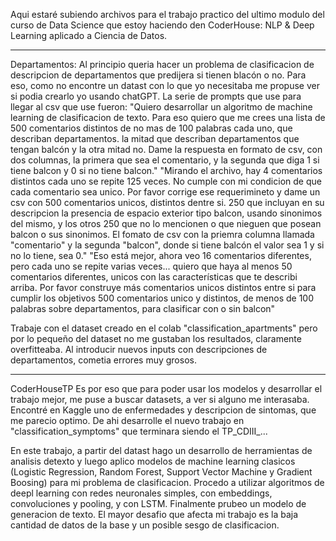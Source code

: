 Aqui estaré subiendo archivos para el trabajo practico del ultimo modulo del curso de Data Science que estoy haciendo den CoderHouse: NLP & Deep Learning aplicado a Ciencia de Datos.

------
Departamentos:
Al principio queria hacer un problema de clasificacion de descripcion de departamentos que predijera si tienen blacón o no. Para eso, como no encontre un datast con lo que yo necesitaba me propuse ver si podia crearlo yo usando chatGPT. 
La serie de prompts que use para llegar al csv que use fueron:
  "Quiero desarrollar un algoritmo de machine learning de clasificacion de texto. Para eso quiero que me crees una lista de 500 comentarios distintos de no mas de 100 palabras cada uno, que describan departamentos. la mitad que describan departamentos que tengan balcón y la otra mitad no. Dame la respuesta en formato de csv, con dos columnas, la primera que sea el comentario, y la segunda que diga 1 si tiene balcon y 0 si no tiene balcon."
  "Mirando el archivo, hay 4 comentarios distintos cada uno se repite 125 veces. No cumple con mi condicion de que cada comentario sea unico. Por favor corrige ese requerimineto y dame un csv con 500 comentarios unicos, distintos dentre si. 250 que incluyan en su descripcion la presencia de espacio exterior tipo balcon, usando sinonimos del mismo, y los otros 250 que no lo mencionen o que nieguen que posean balcon o sus sinonimos. El fomato de csv con la priemra columna llamada "comentario" y la segunda "balcon", donde si tiene balcón el valor sea 1 y si no lo tiene, sea 0."
  "Eso está mejor, ahora veo 16 comentarios diferentes, pero cada uno se repite varias veces... quiero que haya al menos 50 comentarios diferentes, unicos con las características que te describi arriba. Por favor construye más comentarios unicos distintos entre si para cumplir los objetivos 500 comentarios unico y distintos, de menos de 100 palabras sobre departamentos, para clasificar con o sin balcon"

Trabaje con el dataset creado en el colab "classification_apartments" pero por lo pequeño del dataset no me gustaban los resultados, claramente overfitteaba. Al introducir nuevos inputs con descripciones de departamentos, cometia errores muy grosos. 

--------
CoderHouseTP
Es por eso que para poder usar los modelos y desarrollar el trabajo mejor, me puse a buscar datasets, a ver si alguno me interasaba.
Encontré en Kaggle uno de enfermedades y descripcion de sintomas, que me parecio optimo.
De ahi desarrolle el nuevo trabajo en "classification_symptoms" que terminara siendo el TP_CDIII_...

En este trabajo, a partir del datast hago un desarrollo de herramientas de analisis detexto y luego aplico modelos de machine learning clasicos (Logistic Regression, Random Forest, Support Vector Machine y Gradient Boosing) para mi problema de clasificacion. Procedo a utilizar algoritmos de deepl learning con redes neuronales simples, con embeddings, convoluciones y pooling, y con LSTM. 
Finalmente prubeo un modelo de generacion de texto.
El mayor desafio que afecta mi trabajo es la baja cantidad de datos de la base y un posible sesgo de clasificacion.

